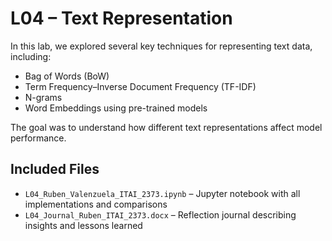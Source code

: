 # L04 – Text Representation

In this lab, we explored several key techniques for representing text data, including:

- Bag of Words (BoW)
- Term Frequency–Inverse Document Frequency (TF-IDF)
- N-grams
- Word Embeddings using pre-trained models

The goal was to understand how different text representations affect model performance.

## Included Files

- `L04_Ruben_Valenzuela_ITAI_2373.ipynb` – Jupyter notebook with all implementations and comparisons
- `L04_Journal_Ruben_ITAI_2373.docx` – Reflection journal describing insights and lessons learned

